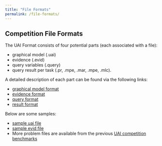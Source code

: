 ```yaml
---
title: "File Formats"
permalink: /file-formats/
---
```


## Competition File Formats
The UAI Format consists of four potential parts (each associated with a file):
* graphical model (.uai)
* evidence (.evid)
* query variables (.query)
* query result per task (.pr, .mpe, .mar, .mpe, .mlc).

A detailed description of each part can be found via the following links:  
* [graphical model format](./model-format.md)
* [evidence format](./evidence-format.md)
* [query format](./query-format.md)
* [result format](./result-format.md)

Below are some samples:
* [sample uai file](../../../assets/problems/1.uai)
* [sample evid file](../../../assets/problems/1.uai.evid)
* More problem files are available from the previous [UAI competition benchmarks](https://github.com/dechterlab/uai-competitions)

<!-- [2.uai](../../../assets/problems/2.uai), [2.uai.evid](../../../assets/problems/2.uai.evid)
[3.uai](../../../assets/problems/3.uai), [3.uai.evid](../../../assets/problems/3.uai.evid)
[4.uai](../../../assets/problems/4.uai), [4.uai.evid](../../../assets/problems/4.uai.evid) -->





